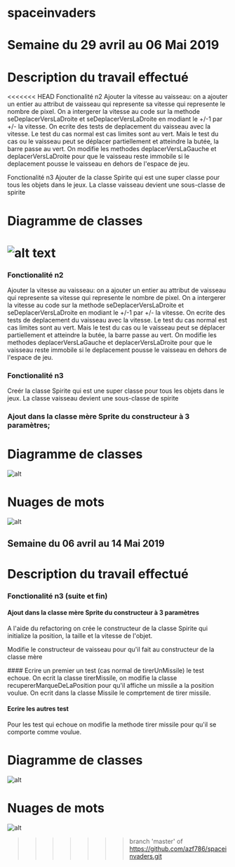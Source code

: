 # spaceinvaders

# Semaine du 29 avril  au 06 Mai 2019

# Description du travail effectué
<<<<<<< HEAD
Fonctionalité n2
Ajouter la vitesse au vaisseau: on a ajouter un entier au attribut de vaisseau qui represente sa vitesse qui represente le nombre de pixel. On a intergerer la vitesse au code sur la methode seDeplacerVersLaDroite et seDeplacerVersLaDroite en modiant le +/-1 par +/- la vitesse.
On ecrite des tests de deplacement du vaisseau avec la vitesse. 
Le test du cas normal est cas limites sont au vert.
Mais le test du cas ou le vaisseau peut se déplacer partiellement et atteindre la butée, la barre passe au vert.
On modifie les methodes deplacerVersLaGauche et deplacerVersLaDroite pour que le vaisseau reste immobile si le deplacement pousse le vaisseau en dehors de l'espace de jeu.

Fonctionalité n3
Ajouter de la classe Spirite qui est une super classe pour tous les objets dans le jeux.
La classe vaisseau devient une sous-classe de spirite

# Diagramme de classes
![alt text](C:\Users\Azfar\Downloads\_Game_On__at_Pacific_Science_Center_(5559659293).jpg) 
=======
### Fonctionalité n2
Ajouter la vitesse au vaisseau: on a ajouter un entier au attribut de vaisseau qui represente sa vitesse qui represente le nombre de pixel. On a intergerer la vitesse au code sur la methode seDeplacerVersLaDroite et seDeplacerVersLaDroite en modiant le +/-1 par +/- la vitesse.
On ecrite des tests de deplacement du vaisseau avec la vitesse. 
Le test du cas normal est cas limites sont au vert.
Mais le test du cas ou le vaisseau peut se déplacer partiellement et atteindre la butée, la barre passe au vert.
On modifie les methodes deplacerVersLaGauche et deplacerVersLaDroite pour que le vaisseau reste immobile si le deplacement pousse le vaisseau en dehors de l'espace de jeu.

### Fonctionalité n3
Creér la classe Spirite qui est une super classe pour tous les objets dans le jeux.
La classe vaisseau devient une sous-classe de spirite
### Ajout dans la classe mère Sprite du constructeur à 3 paramètres;

# Diagramme de classes
![alt](https://github.com/azf786/spaceinvaders/blob/master/model.jpg) 

# Nuages de mots
![alt](https://github.com/azf786/spaceinvaders/blob/master/nuagesdemots.png) 


## Semaine du 06 avril  au 14 Mai 2019

# Description du travail effectué
### Fonctionalité n3 (suite et fin)

#### Ajout dans la classe mère Sprite du constructeur à 3 paramètres
<p> A l'aide du refactoring on crée le constructeur de la classe Spirite qui initialize la position, la taille et la vitesse de l'objet.</p>
<p> Modifie le constructeur de vaisseau pour qu'il fait au constructeur de la classe mère</p>
#### Ecrire un premier un test (cas normal de tirerUnMissile)
le test echoue.
On ecrit la classe tirerMissile, on modifie la classe recupererMarqueDeLaPosition pour qu'il affiche un missile a la position voulue.
On ecrit dans la classe Missile le comprtement de tirer missile.

#### Ecrire les autres test
Pour les test qui echoue on modifie la methode tirer missile pour qu'il se comporte comme voulue. 
# Diagramme de classes
![alt](https://github.com/azf786/spaceinvaders/blob/master/modelS2.jpg) 

# Nuages de mots
![alt](https://github.com/azf786/spaceinvaders/blob/master/spaceinvadersS2.png) 
>>>>>>> branch 'master' of https://github.com/azf786/spaceinvaders.git
